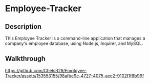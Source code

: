 # Employee-Tracker

## Description

This Employee Tracker is a command-line application that manages a company's employee database, using Node.js, Inquirer, and MySQL.

## Walkthrough

https://github.com/ChelsR29/Employee-Tracker/assets/153553155/98afbc9c-4727-4075-aec2-9102f1f8b99f
